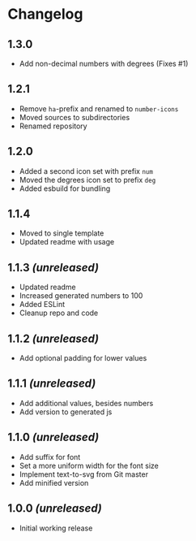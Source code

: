 # Changelog

## 1.3.0
- Add non-decimal numbers with degrees (Fixes #1)

## 1.2.1
- Remove `ha`-prefix and renamed to `number-icons`
- Moved sources to subdirectories
- Renamed repository

## 1.2.0
- Added a second icon set with prefix `num`
- Moved the degrees icon set to prefix `deg`
- Added esbuild for bundling

## 1.1.4
- Moved to single template
- Updated readme with usage

## 1.1.3 _(unreleased)_
- Updated readme
- Increased generated numbers to 100
- Added ESLint
- Cleanup repo and code

## 1.1.2 _(unreleased)_
- Add optional padding for lower values

## 1.1.1 _(unreleased)_
- Add additional values, besides numbers
- Add version to generated js

## 1.1.0 _(unreleased)_
- Add suffix for font
- Set a more uniform width for the font size
- Implement text-to-svg from Git master
- Add minified version

## 1.0.0 _(unreleased)_
- Initial working release
